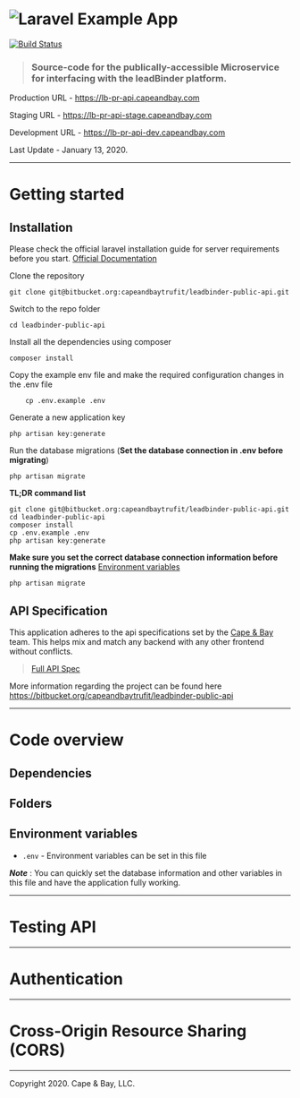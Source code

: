 # ![Laravel Example App](https://sandy.capeandbay.com/wp-content/uploads/2019/09/CapeBay_Anchor-Blue-150x150.png)

[![Build Status](https://img.shields.io/travis/gothinkster/laravel-realworld-example-app/master.svg)](https://travis-ci.org/gothinkster/laravel-realworld-example-app) 

> ### Source-code for the publically-accessible Microservice for interfacing with the leadBinder platform.

Production URL - https://lb-pr-api.capeandbay.com

Staging URL - https://lb-pr-api-stage.capeandbay.com

Development URL - https://lb-pr-api-dev.capeandbay.com 

Last Update - January 13, 2020.

----------

# Getting started

## Installation

Please check the official laravel installation guide for server requirements before you start. [Official Documentation](https://laravel.com/docs/5.4/installation#installation)

Clone the repository

    git clone git@bitbucket.org:capeandbaytrufit/leadbinder-public-api.git
    
Switch to the repo folder

    cd leadbinder-public-api
    
Install all the dependencies using composer

    composer install
    
Copy the example env file and make the required configuration changes in the .env file
    
        cp .env.example .env
        
Generate a new application key

    php artisan key:generate
    
Run the database migrations (**Set the database connection in .env before migrating**)

    php artisan migrate
    
**TL;DR command list**

    git clone git@bitbucket.org:capeandbaytrufit/leadbinder-public-api.git
    cd leadbinder-public-api
    composer install
    cp .env.example .env
    php artisan key:generate
    
**Make sure you set the correct database connection information before running the migrations** [Environment variables](#environment-variables)

    php artisan migrate  

## API Specification

This application adheres to the api specifications set by the [Cape & Bay](https://github.com/capeandbay-devs) team. This helps mix and match any backend with any other frontend without conflicts.

> [Full API Spec](https://bitbucket.org/capeandbaytrufit/leadbinder-public-api/src/master/README.md)

More information regarding the project can be found here https://bitbucket.org/capeandbaytrufit/leadbinder-public-api

----------

# Code overview

## Dependencies


## Folders

## Environment variables

- `.env` - Environment variables can be set in this file

***Note*** : You can quickly set the database information and other variables in this file and have the application fully working.

----------

# Testing API

----------
 
# Authentication

----------

# Cross-Origin Resource Sharing (CORS)

----------
Copyright 2020. Cape & Bay, LLC. 
